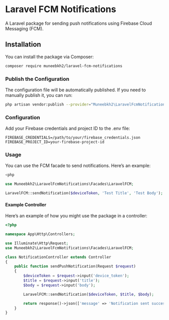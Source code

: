# Laravel FCM Notifications

A Laravel package for sending push notifications using Firebase Cloud Messaging (FCM).

## Installation

You can install the package via Composer:

```bash
composer require muneebkh2/laravel-fcm-notifications
```

### Publish the Configuration
The configuration file will be automatically published. If you need to manually publish it, you can run:
```bash
php artisan vendor:publish --provider="Muneebkh2\LaravelFcmNotifications\FCMServiceProvider" --tag="config"
```

### Configuration
Add your Firebase credentials and project ID to the .env file:
```dotenv
FIREBASE_CREDENTIALS=/path/to/your/firebase_credentials.json
FIREBASE_PROJECT_ID=your-firebase-project-id
```

### Usage
You can use the FCM facade to send notifications. Here’s an example:
```php
<php

use Muneebkh2\LaravelFcmNotifications\Facades\LaravelFCM;

LaravelFCM::sendNotification($deviceToken, 'Test Title', 'Test Body');

```

#### Example Controller
Here’s an example of how you might use the package in a controller:

```php
<?php

namespace App\Http\Controllers;

use Illuminate\Http\Request;
use Muneebkh2\LaravelFcmNotifications\Facades\LaravelFCM;

class NotificationController extends Controller
{
    public function sendPushNotification(Request $request)
    {
        $deviceToken = $request->input('device_token');
        $title = $request->input('title');
        $body = $request->input('body');

        LaravelFCM::sendNotification($deviceToken, $title, $body);

        return response()->json(['message' => 'Notification sent successfully']);
    }
}

```

